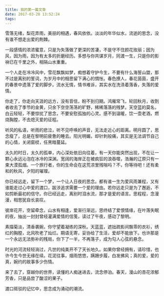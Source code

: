 ```yaml
---
title: 我的第一篇文章
date: 2017-03-28 13:52:24
tags:
---
```

雪落无绪，梨花弄雨，美丽的相遇，春风依依。淡淡的年华似水，流逝的思念，没有谁不想走出爱的荆棘。
 
一段感情的浓浓蜜意，只是为失落做了更深的苦凄，不是守不住颜花玫丽；因为风，因为雨，因为有太多的折磨经历。多想与你共谋岁月，同渡一生，只是你的影袂已在千里之外，相隔山水重重。
<!--more--> 
一个人走在冷冷风中，雪花飘飘如梦，痴想着守护今生，不要有什么海誓山盟，那不过是离别的誓词，为岁月中的相思留下满心的惆怅。春色撩人，春花茵茵，盛开的春景中遗落了爱的脚步。流水无情，情书难诉，其实水在洗涤着落香，失落的爱情。
 
你走了，你走向天涯的远方，没有音信，盼不到归期。鸿雁常飞，轮回秋月，收割者收去了季节的金黄，只余下空空荡荡的旷野，稀稀落落的残梦。天空蓝的莫名，白云轻轻，不要惊扰了思念，不要安慰孤独的心灵。感不到温暖，饮一壶老酒，燃烧胸膛，不去熄灭爱的征程。
 
听风的私语，听雨的悲泣，听不见呼唤的声音，无法走近心的距离。明月圆了，思念瘦了，总是在黎明前疲惫的睡去。阳光明媚，却针刺般痛，其实是无法调节自己的心情，关闭窗棂，任黑暗蔓延。
 
太久的时日，太久的孤单，内心深处依旧向往着，有一天你能突然出现，不在让一颗心永远沁泡在冰冷的深渊。宽阔的海岸正在被疯狂的浪吞噬，浩瀚的辽原只有一束大漠孤烟。一个旅行者，你的生命会在这荒凉里残喘吗？不，你等待吧！还有柔和的秋风，夕阳的璀璨。
 
你已经远走，留下一个梦，一个让人日夜的思念。都有谁一生为爱风雨兼程，又有谁能走过心中爱的渡口，跋涉追求需要一个爱的理由。若你远走只是为了邂逅，不如剪断最初的信守。你已经远走，离别时泪水流，那才是爱的语言。思程程，念漫漫，相思犹自长哀叹。
 
彼岸花开，空留牵念，山水有相逢，爱渐行渐远，思终结了爱恨情缘，在叶落失眠的夜，抽出一封封曾经灌满爱情的信笺，读过了午夜，感动了黎明。
 
素描菊淡，清香袭婉，你守望着凝练的深秋。天蓝蓝，遮拙疏影间飘零的衣衫，绣红的胸膛，北风吹老了灿烂。期语无寄，妥协给了生活，爱却不能放下。也许那是一个永远无法弥补的残局，你下了一半，不再落子，成为勾人心弦的悬念。
 
时光的河流轻轻淌过，凡世的纯美开不了天长地久。如果你曾经拥有，请珍惜，也许今生今世无缘在续。花泥往事，烟雨悠悠，蹒跚步履，白发拂风；真的爱，爱的真，婉约的故事多少伤情。
 
来了去了，穿越你的世界，读懂的人痴迷进去，流念停泊。春天，漫山的杏花浓郁芳香，只是品尝了酸涩的果子。
 
渡口斑驳的记忆中，思念成为涌动的潮流。
